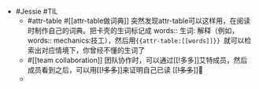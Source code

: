 - #Jessie #TIL
    - #attr-table #[[attr-table做词典]] 突然发现attr-table可以这样用，在阅读时制作自己的词典。把卡壳的生词标记成 words:: 生词: 解释（例如，words:: mechanics:技工），然后用`{{attr-table:[[words]]}} `就可以检索出对应情境下，你曾经不懂的生词了
    - #[[team collaboration]] 团队协作时，可以通过[[!多多]]艾特成员，然后成员看到之后，可以用[[~~!多多~~]]来证明自己已读 [[~~!多多~~]]🐒
    - 
